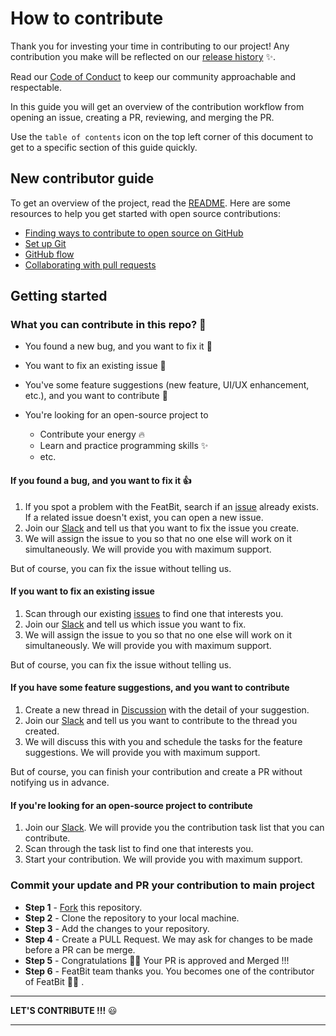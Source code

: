 # How to contribute

Thank you for investing your time in contributing to our project! Any contribution you make will be reflected on our [release history](https://github.com/featbit/featbit/releases) ✨.

Read our [Code of Conduct](https://github.com/featbit/featbit/blob/main/code_of_conduct.md) to keep our community approachable and respectable.

In this guide you will get an overview of the contribution workflow from opening an issue, creating a PR, reviewing, and merging the PR.

Use the `table of contents` icon on the top left corner of this document to get to a specific section of this guide quickly.

## New contributor guide

To get an overview of the project, read the [README](README.md). Here are some resources to help you get started with open source contributions:

- [Finding ways to contribute to open source on GitHub](https://docs.github.com/en/get-started/exploring-projects-on-github/finding-ways-to-contribute-to-open-source-on-github)
- [Set up Git](https://docs.github.com/en/get-started/quickstart/set-up-git)
- [GitHub flow](https://docs.github.com/en/get-started/quickstart/github-flow)
- [Collaborating with pull requests](https://docs.github.com/en/github/collaborating-with-pull-requests)

## Getting started

### What you can contribute in this repo? :punch:

- You found a new bug, and you want to fix it 🐛
- You want to fix an existing issue 🐛
- You've some feature suggestions (new feature, UI/UX enhancement, etc.), and you want to contribute 🚀
- You're looking for an open-source project to 

  - Contribute your energy 🔥
  - Learn and practice programming skills ✨
  - etc.


#### If you found a bug, and you want to fix it :+1:

1. If you spot a problem with the FeatBit, search if an [issue](https://github.com/featbit/featbit/issues) already exists. If a related issue doesn't exist, you can open a new issue.
2. Join our [Slack](https://join.slack.com/t/featbit/shared_invite/zt-1ew5e2vbb-x6Apan1xZOaYMnFzqZkGNQ) and tell us that you want to fix the issue you create. 
3. We will assign the issue to you so that no one else will work on it simultaneously. We will provide you with maximum support.

But of course, you can fix the issue without telling us.

#### If you want to fix an existing issue

1. Scan through our existing [issues](https://github.com/featbit/featbit/issues) to find one that interests you. 
2. Join our [Slack](https://join.slack.com/t/featbit/shared_invite/zt-1ew5e2vbb-x6Apan1xZOaYMnFzqZkGNQ) and tell us which issue you want to fix. 
3. We will assign the issue to you so that no one else will work on it simultaneously. We will provide you with maximum support.

But of course, you can fix the issue without telling us.

#### If you have some feature suggestions, and you want to contribute

1. Create a new thread in [Discussion](https://github.com/featbit/featbit/discussions/categories/feature-suggestions) with the detail of your suggestion.
2. Join our [Slack](https://join.slack.com/t/featbit/shared_invite/zt-1ew5e2vbb-x6Apan1xZOaYMnFzqZkGNQ) and tell us you want to contribute to the thread you created.
3. We will discuss this with you and schedule the tasks for the feature suggestions. We will provide you with maximum support.

But of course, you can finish your contribution and create a PR without notifying us in advance.


#### If you're looking for an open-source project to contribute

1. Join our [Slack](https://join.slack.com/t/featbit/shared_invite/zt-1ew5e2vbb-x6Apan1xZOaYMnFzqZkGNQ). We will provide you the contribution task list that you can contribute.
2. Scan through the task list to find one that interests you. 
3. Start your contribution. We will provide you with maximum support.

### Commit your update and PR your contribution to main project

- **Step 1** - [Fork](https://docs.github.com/en/pull-requests/collaborating-with-pull-requests/working-with-forks) this repository.
- **Step 2** - Clone the repository to your local machine.
- **Step 3** - Add the changes to your repository.
- **Step 4** - Create a PULL Request. We may ask for changes to be made before a PR can be merge.
- **Step 5** - Congratulations 🎉🎉 Your PR is approved and Merged !!! 
- **Step 6** - FeatBit team thanks you. You becomes one of the contributor of FeatBit 🎉🎉 .


----------------------------------------------------

**LET'S CONTRIBUTE !!!** :smiley: 

----------------------------------------------------


